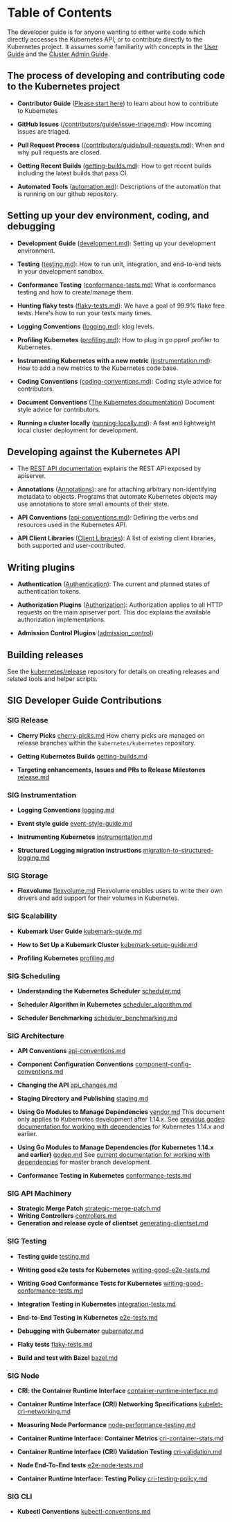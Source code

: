 # Table of Contents

The developer guide is for anyone wanting to either write code which directly accesses the
Kubernetes API, or to contribute directly to the Kubernetes project.
It assumes some familiarity with concepts in the [User Guide](http://kubernetes.io/docs/user-guide/) and the [Cluster Admin
Guide](http://kubernetes.io/docs/admin/).


## The process of developing and contributing code to the Kubernetes project

* **Contributor Guide**
  ([Please start here](/contributors/guide/README.md)) to learn about how to contribute to Kubernetes

* **GitHub Issues** ([/contributors/guide/issue-triage.md](/contributors/guide/issue-triage.md)): How incoming issues are triaged.

* **Pull Request Process** ([/contributors/guide/pull-requests.md](/contributors/guide/pull-requests.md)): When and why pull requests are closed.

* **Getting Recent Builds** ([getting-builds.md](sig-release/getting-builds.md)): How to get recent builds including the latest builds that pass CI.

* **Automated Tools** ([automation.md](automation.md)): Descriptions of the automation that is running on our github repository.


## Setting up your dev environment, coding, and debugging

* **Development Guide** ([development.md](development.md)): Setting up your development environment.

* **Testing** ([testing.md](sig-testing/testing.md)): How to run unit, integration, and end-to-end tests in your development sandbox.

* **Conformance Testing** ([conformance-tests.md](sig-architecture/conformance-tests.md))
  What is conformance testing and how to create/manage them.

* **Hunting flaky tests** ([flaky-tests.md](sig-testing/flaky-tests.md)): We have a goal of 99.9% flake free tests.
  Here's how to run your tests many times.

* **Logging Conventions** ([logging.md](sig-instrumentation/logging.md)): klog levels.

* **Profiling Kubernetes** ([profiling.md](sig-scalability/profiling.md)): How to plug in go pprof profiler to Kubernetes.

* **Instrumenting Kubernetes with a new metric**
  ([instrumentation.md](sig-instrumentation/instrumentation.md)): How to add a new metrics to the
  Kubernetes code base.

* **Coding Conventions** ([coding-conventions.md](../guide/coding-conventions.md)):
  Coding style advice for contributors.

* **Document Conventions** ([The Kubernetes documentation](https://github.com/kubernetes/website))
  Document style advice for contributors.

* **Running a cluster locally** ([running-locally.md](running-locally.md)):
  A fast and lightweight local cluster deployment for development.

## Developing against the Kubernetes API

* The [REST API documentation](http://kubernetes.io/docs/reference/) explains the REST
  API exposed by apiserver.

* **Annotations** ([Annotations](https://kubernetes.io/docs/concepts/overview/working-with-objects/annotations/)): are for attaching arbitrary non-identifying metadata to objects.
  Programs that automate Kubernetes objects may use annotations to store small amounts of their state.

* **API Conventions** ([api-conventions.md](sig-architecture/api-conventions.md)):
  Defining the verbs and resources used in the Kubernetes API.

* **API Client Libraries** ([Client Libraries](https://kubernetes.io/docs/reference/using-api/client-libraries/)):
  A list of existing client libraries, both supported and user-contributed.


## Writing plugins

* **Authentication** ([Authentication](http://kubernetes.io/docs/admin/authentication/)):
  The current and planned states of authentication tokens.

* **Authorization Plugins** ([Authorization](http://kubernetes.io/docs/admin/authorization/)):
  Authorization applies to all HTTP requests on the main apiserver port.
  This doc explains the available authorization implementations.

* **Admission Control Plugins** ([admission_control](/contributors/design-proposals/api-machinery/admission_control.md))


## Building releases

See the [kubernetes/release](https://github.com/kubernetes/release) repository for details on creating releases and related tools and helper scripts.

## SIG Developer Guide Contributions

### SIG Release
* **Cherry Picks** [cherry-picks.md](sig-release/cherry-picks.md)
  How cherry picks are managed on release branches within the `kubernetes/kubernetes` repository.

* **Getting Kubernetes Builds** [getting-builds.md](sig-release/getting-builds.md)
  
* **Targeting enhancements, Issues and PRs to Release Milestones** [release.md](sig-release/release.md)

### SIG Instrumentation
* **Logging Conventions** [logging.md](sig-instrumentation/logging.md)

* **Event style guide** [event-style-guide.md](sig-instrumentation/event-style-guide.md)

* **Instrumenting Kubernetes** [instrumentation.md](sig-instrumentation/instrumentation.md)

* **Structured Logging migration instructions** [migration-to-structured-logging.md](sig-instrumentation/migration-to-structured-logging.md)

### SIG Storage
* **Flexvolume** [flexvolume.md](sig-storage/flexvolume.md)
  Flexvolume enables users to write their own drivers and add support for their volumes in Kubernetes.

### SIG Scalability
* **Kubemark User Guide** [kubemark-guide.md](sig-scalability/kubemark-guide.md)

* **How to Set Up a Kubemark Cluster** [kubemark-setup-guide.md](sig-scalability/kubemark-setup-guide.md)

* **Profiling Kubernetes** [profiling.md](sig-scalability/profiling.md)

### SIG Scheduling

* **Understanding the Kubernetes Scheduler** [scheduler.md](sig-scheduling/scheduler.md)

* **Scheduler Algorithm in Kubernetes** [scheduler_algorithm.md](sig-scheduling/scheduler_algorithm.md)

* **Scheduler Benchmarking** [scheduler_benchmarking.md](sig-scheduling/scheduler_benchmarking.md)

### SIG Architecture

* **API Conventions** [api-conventions.md](sig-architecture/api-conventions.md)

* **Component Configuration Conventions** [component-config-conventions.md](sig-architecture/component-config-conventions.md)

* **Changing the API** [api_changes.md](sig-architecture/api_changes.md)

* **Staging Directory and Publishing** [staging.md](sig-architecture/staging.md)

* **Using Go Modules to Manage Dependencies** [vendor.md](sig-architecture/vendor.md)
  This document only applies to Kubernetes development after 1.14.x. See [previous godep documentation for working with dependencies](sig-architecture/godep.md) for Kubernetes 1.14.x and earlier.

* **Using Go Modules to Manage Dependencies (for Kubernetes 1.14.x and earlier)** [godep.md](sig-architecture/godep.md)
  See [current documentation for working with dependencies](sig-architecture/vendor.md) for master branch development.

* **Conformance Testing in Kubernetes** [conformance-tests.md](sig-architecture/conformance-tests.md)

### SIG API Machinery
* **Strategic Merge Patch** [strategic-merge-patch.md](sig-api-machinery/strategic-merge-patch.md)
* **Writing Controllers** [controllers.md](sig-api-machinery/controllers.md)
* **Generation and release cycle of clientset** [generating-clientset.md](sig-api-machinery/generating-clientset.md)

### SIG Testing
* **Testing guide** [testing.md](sig-testing/testing.md)

* **Writing good e2e tests for Kubernetes** [writing-good-e2e-tests.md](sig-testing/writing-good-e2e-tests.md)

* **Writing Good Conformance Tests for Kubernetes** [writing-good-conformance-tests.md](sig-testing/writing-good-conformance-tests.md)

* **Integration Testing in Kubernetes** [integration-tests.md](sig-testing/integration-tests.md)

* **End-to-End Testing in Kubernetes** [e2e-tests.md](sig-testing/e2e-tests.md)

* **Debugging with Gubernator** [gubernator.md](sig-testing/gubernator.md)

* **Flaky tests** [flaky-tests.md](sig-testing/flaky-tests.md)

* **Build and test with Bazel** [bazel.md](sig-testing/bazel.md)

### SIG Node

* **CRI: the Container Runtime Interface** [container-runtime-interface.md](sig-node/container-runtime-interface.md)

* **Container Runtime Interface (CRI) Networking Specifications** [kubelet-cri-networking.md](sig-node/kubelet-cri-networking.md)

* **Measuring Node Performance** [node-performance-testing.md](sig-node/node-performance-testing.md)

* **Container Runtime Interface: Container Metrics** [cri-container-stats.md](sig-node/cri-container-stats.md)

* **Container Runtime Interface (CRI) Validation Testing** [cri-validation.md](sig-node/cri-validation.md)

* **Node End-To-End tests** [e2e-node-tests.md](sig-node/e2e-node-tests.md)

* **Container Runtime Interface: Testing Policy** [cri-testing-policy.md](sig-node/cri-testing-policy.md)

### SIG CLI
* **Kubectl Conventions** [kubectl-conventions.md](sig-cli/kubectl-conventions.md)
